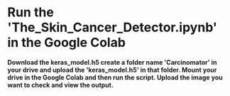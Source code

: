 # Run the 'The_Skin_Cancer_Detector.ipynb' in the Google Colab

**Download the keras_model.h5
create a folder name 'Carcinomator' in your drive and upload the 'keras_model.h5' in that folder.
Mount your drive in the Google Colab and then run the script.
Upload the image you want to check and view the output.**
